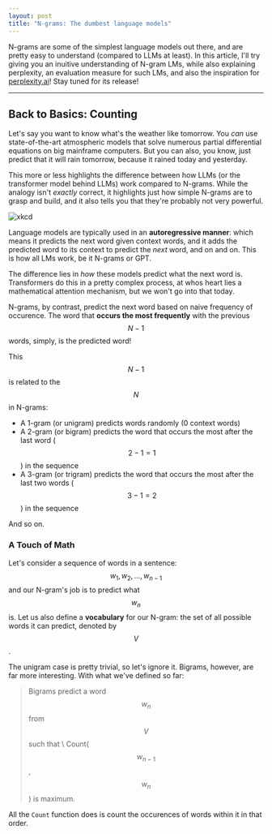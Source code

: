 ```yaml
---
layout: post
title: "N-grams: The dumbest language models"
---
```


N-grams are some of the simplest language models out there, and are pretty easy to understand (compared to LLMs at least). In this article, I'll try giving you an inuitive understanding of N-gram LMs, while also explaining perplexity, an evaluation measure for such LMs, and also the inspiration for [perplexity.ai](https://www.perplexity.ai)! Stay tuned for its release!

---
<!-- ![n-gram-1](/media/n-grams/n_gram_1.webp) -->

## Back to Basics: Counting

Let's say you want to know what's the weather like tomorrow. You _can_ use state-of-the-art atmospheric models that solve numerous partial differential equations on big mainframe computers. But you can also, you know, just predict that it will rain tomorrow, because it rained today and yesterday.

This more or less highlights the difference between how LLMs (or the transformer model behind LLMs) work compared to N-grams. While the analogy isn't _exactly_ correct, it highlights just how simple N-grams are to grasp and build, and it also tells you that they're probably not very powerful.

![xkcd](https://imgs.xkcd.com/comics/10_day_forecast_2x.png)

Language models are typically used in an __autoregressive manner__: which means it predicts the next word given context words, and it adds the predicted word to its context to predict the _next_ word, and on and on. This is how all LMs work, be it N-grams or GPT.

The difference lies in _how_ these models predict what the next word is. Transformers do this in a pretty complex process, at whos heart lies a mathematical attention mechanism, but we won't go into that today. 

N-grams, by contrast, predict the next word based on naive frequency of occurence. The word that __occurs the most frequently__ with the previous $$N-1$$ words, simply, is the predicted word!

This $$N-1$$ is related to the $$N$$ in N-grams:
- A 1-gram (or unigram) predicts words randomly (0 context words)
- A 2-gram (or bigram) predicts the word that occurs the most after the last word ($$2-1=1$$) in the sequence
- A 3-gram (or trigram) predicts the word that occurs the most after the last two words ($$3-1=2$$) in the sequence

And so on.

### A Touch of Math
Let's consider a sequence of words in a sentence: $$w_1, w_2,..., w_{n-1}$$ and our N-gram's job is to predict what $$w_n$$ is. Let us also define a __vocabulary__ for our N-gram: the set of all possible words it can predict, denoted by $$V$$.

The unigram case is pretty trivial, so let's ignore it. Bigrams, however, are far more interesting. With what we've defined so far:

> Bigrams predict a word $$w_n$$ from $$V$$ such that \\
Count($$w_{n-1}$$, $$w_n$$) is maximum.

All the `Count` function does is count the occurences of words within it in that order. 